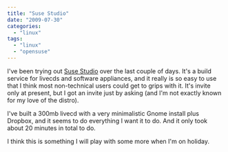 ```yaml
---
title: "Suse Studio"
date: "2009-07-30"
categories: 
  - "linux"
tags: 
  - "linux"
  - "opensuse"
---
```


I've been trying out [Suse Studio](http://susestudio.com/) over the last couple of days. It's a build service for livecds and software appliances, and it really is so easy to use that I think most non-technical users could get to grips with it. It's invite only at present, but I got an invite just by asking (and I'm not exactly known for my love of the distro).

I've built a 300mb livecd with a very minimalistic Gnome install plus Dropbox, and it seems to do everything I want it to do. And it only took about 20 minutes in total to do.

I think this is something I will play with some more when I'm on holiday.

